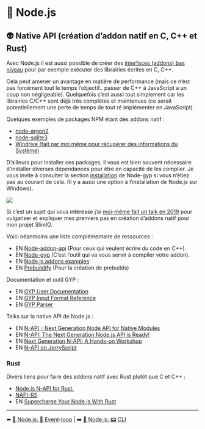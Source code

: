 # 🐢 Node.js

## 👽 Native API (création d’addon natif en C, C++ et Rust)

Avec Node.js il est aussi possible de créer des [interfaces (addons) bas niveau](https://nodejs.org/api/n-api.html) pour par exemple exécuter des librairies écrites en C, C++.

Cela peut amener un avantage en matière de performance (mais ce n’est pas forcément tout le temps l’objectif.. passer de C++ à JavaScript a un coup non négligeable). Quelquefois c’est aussi tout simplement car les librairies C/C++ sont déjà très complètes et maintenues (ce serait potentiellement une perte de temps de tout ré implémenter en JavaScript).

Quelques exemples de packages NPM étant des addons natif :

- [node-argon2](https://github.com/ranisalt/node-argon2)
- [node-sqlite3](https://github.com/mapbox/node-sqlite3)
- [Windrive (fait par moi même pour récupérer des informations du Système)](https://github.com/SlimIO/Windrive)

D’ailleurs pour installer ces packages, il vous est bien souvent nécessaire d’installer diverses dépendances pour être en capacité de les compiler. Je vous invite à consulter la section [installation](https://github.com/nodejs/node-gyp#installation) de Node-gyp si vous n’étiez pas au courant de cela. (Il y a aussi une option à l’installation de Node.js sur Windows).

<img src="../../../assets/nodejs/setup.png">

Si c’est un sujet qui vous intéresse j’ai [moi-même fait un talk en 2019](https://www.youtube.com/watch?v=rvmnnlYf3lk) pour vulgariser et expliquer mes premiers pas en création d’addons natif pour mon projet SlimIO.

Voici néanmoins une liste complémentaire de ressources :

- EN [Node-addon-api](https://github.com/nodejs/node-addon-api) (Pour ceux qui veulent écrire du code en C++).
- EN [Node-gyp](https://github.com/nodejs/node-gyp) (C’est l’outil qui va vous servir à compiler votre addon).
- EN [Node.js addons examples](https://github.com/JoseJPR/nodejs-addons)
- EN [Prebuildify](https://github.com/prebuild/prebuildify) (Pour la création de prebuilds)

Documentation et outil GYP :

- EN [GYP User Documentation](https://gyp.gsrc.io/docs/UserDocumentation.md)
- EN [GYP Input Format Reference](https://gyp.gsrc.io/docs/InputFormatReference.md)
- EN [GYP Parser](https://github.com/addaleax/gyp-parser)

Talks sur la native API de Node.js :

- EN [N-API - Next Generation Node API for Native Modules](https://www.youtube.com/watch?v=-Oniup60Afs)
- EN [N-API: The Next Generation Node.js API is Ready!](https://www.youtube.com/watch?v=BrJcsYjp8Nw&list=PLfMzBWSH11xaZvhv1X5Fq1H-oMdnAtG6k&index=54)
- EN [Next Generation N-API: A Hands-on Workshop](https://www.youtube.com/watch?v=-v4Q0y4CeRA&list=PLfMzBWSH11xZPfWcC0DqFqKo_reMP58mw&index=44)
- EN [N-API on JerryScript](https://www.youtube.com/watch?v=Pxabz_FA1IU&list=PLfMzBWSH11xaZvhv1X5Fq1H-oMdnAtG6k&index=69)

### Rust

Divers liens pour faire des addons natif avec Rust plutôt que C et C++ :

- [Node.js N-API for Rust.](https://www.youtube.com/watch?v=UzTPBy2acio)
- [NAPI-RS](https://github.com/napi-rs)
- EN [Supercharge Your Node.js With Rust](https://yieldcode.blog/supercharge-nodejs-with-rust/)

---

⬅️ [🐢 Node.js: 🎡 Event-loop](./5-event-loop.mdd) |
➡️ [🐢 Node.js: 📟 CLI](./7-cli.md)
